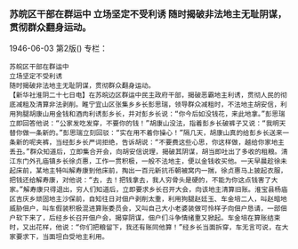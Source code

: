 ### 苏皖区干部在群运中  立场坚定不受利诱  随时揭破非法地主无耻阴谋，贯彻群众翻身运动。

1946-06-03
第2版()
专栏：

    苏皖区干部在群运中
    立场坚定不受利诱
    随时揭破非法地主无耻阴谋，贯彻群众翻身运动。
    【新华社淮阴二十七日电】在苏皖边区群运中民主政府干部，揭破恶霸地主利诱，贯彻人民的彻底减租及清算非法剥削。睢宁宜山区张集乡乡长彭思瑞，领导群众减租时，不法地主胡安信，利用狗腿胡康山用金钱和酒肉利诱彭乡长，并对彭乡长说：“你今后如没钱花，来此地拿。”彭思瑞立即回答他说：“公家发吃发穿，不要你的钱！”胡康山没法，指着彭乡长破裤子又说：“我明天替你做一条新的。”彭思瑞立刻回驳：“实在用不着你操心！”隔几天，胡康山真的给彭乡长送来一条新的呢夹裤，当经彭乡长严词拒绝，告诉胡说：“不要费这些心思，你这样做，越给你家地主丢丑。”群众知道后，立即集合开会，向胡安信说理，揭破其阴谋，胡当即吐出了多收的租粮。清江东门外孔庙镇乡长徐贞惠，工作一贯积极，一般不法地主，便以金钱收买他。一天早晨趁徐未起床前，某地主特叫解寿康到他床前，掏出一百元新抗币朝被窝内一揣，徐贞惠马上披起衣服，把钱还给解寿康，对他说：“去，去！把钱拿去，我人穷骨头是硬的，不能为你这点钱害了大家。”解寿康只得退出，穷人们知道后，立即要求乡长召开大会，向该地主清算旧账。淮宝县杨庙区吉庆乡顽固地主沙保前，自知往日对佃户剥削太重，利用狗腿赵廷玉、车金培二人，叫赵暗地威胁佃户，叫车假装积极混进算账委员会，又叫自己大小老婆装做可怜样子向佃户恳请，一部佃户软下来了，后经乡长召开佃户会，揭穿阴谋，佃户们斗争情绪重又掀起。车金培在算账结束时，又出花样，他说：“你们把粮留下，我还有账同他算！”经乡长当面拆穿，车无言可说，在大家要求下，当面坦白受地主利用。
